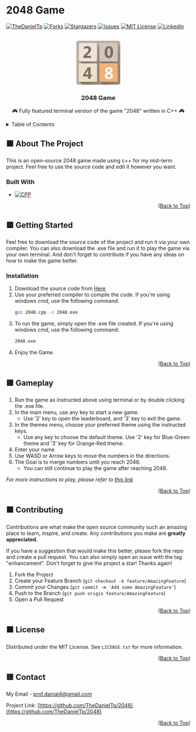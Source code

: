 # 2048 Game
<!-- Improved compatibility of Back to Top link: See: https://github.com/othneildrew/Best-README-Template/pull/73 -->
<a name="readme-top"></a>
<!--



<!-- PROJECT SHIELDS -->
<!--
-->
[![TheDanielTp][contributors-shield]][contributors-url]
[![Forks][forks-shield]][forks-url]
[![Stargazers][stars-shield]][stars-url]
[![Issues][issues-shield]][issues-url]
[![MIT License][license-shield]][license-url]
[![LinkedIn][linkedin-shield]][linkedin-url]



<!-- PROJECT LOGO -->
<br />
<div align="center">
  <a href="https://github.com/TheDanielTp/2048">
    <img src="logo.png" alt="Logo" width="120" height="120">
  </a>
<h3 align="center">2048 Game</h3>

  <p align="center">
    🎮 Fully featured terminal version of the game "2048" written in C++ 🎮
    <br />
  </p>
</div>



<!-- TABLE OF CONTENTS -->
<details>
  <summary>Table of Contents</summary>
  <ol>
    <li>
      <a href="#about-the-project">About The Project</a>
      <ul>
        <li><a href="#built-with">Built With</a></li>
      </ul>
    </li>
    <li>
      <a href="#getting-started">Getting Started</a>
      <ul>
        <li><a href="#installation">Installation</a></li>
      </ul>
    </li>
    <li><a href="#gameplay">Gameplay</a></li>
    <li><a href="#contributing">Contributing</a></li>
    <li><a href="#license">License</a></li>
    <li><a href="#contact">Contact</a></li>
  </ol>
</details>



<!-- ABOUT THE PROJECT -->
## 🟩 About The Project

This is an open-source 2048 game made using c++ for my mid-term project. Feel free to use the source code and edit it however you want.

### Built With 

* [![CPP][CPP.image]][CPP-url]

<p align="right">(<a href="#readme-top">Back to Top</a>)</p>



<!-- GETTING STARTED -->
## 🟦 Getting Started

Feel free to download the source code of the project and run it via your own compiler. You can also download the .exe file and run it to play the game via your own terminal. And don't forget to contribute if you have any ideas on how to make the game better.


### Installation

1. Download the source code from [Here](https://github.com/TheDanielTp/2048/archive/refs/heads/main.zip)
2. Use your preferred compiler to compile the code. If you're using windows cmd, use the following command.
   ```sh
   gcc 2048.cpp -o 2048.exe
   ```
3. To run the game, simply open the .exe file created. If you're using windows cmd, use the following command.
   ```sh
   2048.exe
   ```
4. Enjoy the Game.

<p align="right">(<a href="#readme-top">Back to Top</a>)</p>


<!-- USAGE EXAMPLES -->
## 🟥 Gameplay

1. Run the game as instructed above using terminal or by double clicking the .exe file.
2. In the main menu, use any key to start a new game.
   - Use '2' key to open the leaderboard, and '3' key to exit the game.
3. In the themes menu, choose your preferred theme using the instructed keys.
   - Use any key to choose the default theme. Use '2' key for Blue-Green theme and '3' key for Orange-Red theme.
4. Enter your name
5. Use WASD or Arrow keys to move the numbers in the directions.
6. The Goal is to merge numbers until you reach 2048.
   - You can still continue to play the game after reaching 2048.

_For more instructions to play, please refer to [this link](https://www.wikihow.com/Beat-2048)_

<p align="right">(<a href="#readme-top">Back to Top</a>)</p>




<!-- CONTRIBUTING -->
## 🟪 Contributing

Contributions are what make the open source community such an amazing place to learn, inspire, and create. Any contributions you make are **greatly appreciated**.

If you have a suggestion that would make this better, please fork the repo and create a pull request. You can also simply open an issue with the tag "enhancement".
Don't forget to give the project a star! Thanks again!

1. Fork the Project
2. Create your Feature Branch (`git checkout -b feature/AmazingFeature`)
3. Commit your Changes (`git commit -m 'Add some AmazingFeature'`)
4. Push to the Branch (`git push origin feature/AmazingFeature`)
5. Open a Pull Request

<p align="right">(<a href="#readme-top">Back to Top</a>)</p>



<!-- LICENSE -->
## 🟧 License

Distributed under the MIT License. See `LICENSE.txt` for more information.

<p align="right">(<a href="#readme-top">Back to Top</a>)</p>



<!-- CONTACT -->
## 🟨 Contact

My Email - prof.danial4@gmail.com

Project Link: [https://github.com/TheDanielTp/2048](https://github.com/TheDanielTp/2048)

<p align="right">(<a href="#readme-top">Back to Top</a>)</p>



<!-- MARKDOWN LINKS & IMAGES -->
<!-- https://www.markdownguide.org/basic-syntax/#reference-style-links -->
[contributors-shield]: https://img.shields.io/github/contributors/TheDanielTp/2048.svg?style=for-the-badge
[contributors-url]: https://github.com/TheDanielTp/2048/graphs/contributors
[CPP-url]: https://cplusplus.com/
[CPP.image]: https://img.shields.io/badge/-C++-blue?logo=cplusplus
[forks-shield]: https://img.shields.io/github/forks/TheDanielTp/2048.svg?style=for-the-badge
[forks-url]: https://github.com/TheDanielTp/2048/network/members
[stars-shield]: https://img.shields.io/github/stars/TheDanielTp/2048.svg?style=for-the-badge
[stars-url]: https://github.com/TheDanielTp/2048/stargazers
[issues-shield]: https://img.shields.io/github/issues/TheDanielTp/2048.svg?style=for-the-badge
[issues-url]: https://github.com/TheDanielTp/2048/issues
[license-shield]: https://img.shields.io/github/license/TheDanielTp/2048.svg?style=for-the-badge
[license-url]: https://github.com/TheDanielTp/2048/blob/master/LICENSE.txt
[linkedin-shield]: https://img.shields.io/badge/-LinkedIn-black.svg?style=for-the-badge&logo=linkedin&colorB=555
[linkedin-url]: https://linkedin.com/in/linkedin_username
[product-screenshot]: images/screenshot.png
[Next.js]: https://img.shields.io/badge/next.js-000000?style=for-the-badge&logo=nextdotjs&logoColor=white
[Next-url]: https://nextjs.org/
[React.js]: https://img.shields.io/badge/React-20232A?style=for-the-badge&logo=react&logoColor=61DAFB
[React-url]: https://reactjs.org/
[Vue.js]: https://img.shields.io/badge/Vue.js-35495E?style=for-the-badge&logo=vuedotjs&logoColor=4FC08D
[Vue-url]: https://vuejs.org/
[Angular.io]: https://img.shields.io/badge/Angular-DD0031?style=for-the-badge&logo=angular&logoColor=white
[Angular-url]: https://angular.io/
[Svelte.dev]: https://img.shields.io/badge/Svelte-4A4A55?style=for-the-badge&logo=svelte&logoColor=FF3E00
[Svelte-url]: https://svelte.dev/
[Laravel.com]: https://img.shields.io/badge/Laravel-FF2D20?style=for-the-badge&logo=laravel&logoColor=white
[Laravel-url]: https://laravel.com
[Bootstrap.com]: https://img.shields.io/badge/Bootstrap-563D7C?style=for-the-badge&logo=bootstrap&logoColor=white
[Bootstrap-url]: https://getbootstrap.com
[JQuery.com]: https://img.shields.io/badge/jQuery-0769AD?style=for-the-badge&logo=jquery&logoColor=white
[JQuery-url]: https://jquery.com 
